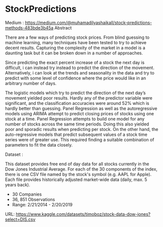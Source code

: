 # StockPredictions
Medium : https://medium.com/@muhamadilyashaikall/stock-predictions-methods-483bde3b45a
Abstract

There are a few ways of predicting stock prices. From blind guessing to machine learning, many techniques have been tested to try to achieve decent results. Capturing the complexity of the market in a model is a daunting task but it can be broken down in a number of approaches.

Since predicting the exact percent increase of a stock the next day is difficult, i can instead try instead to predict the direction of the movement. Alternatively, i can look at the trends and seasonality in the data and try to predict with some level of confidence where the price would like in an arbitrary number of days.

The logistic models which try to predict the direction of the next day’s movement yielded poor results. Hardly any of the predictor variable were significant, and the classification accuracies were around 52% which is hardly better than guessing. Panel Regression as well as the autoregressive models using ARIMA attempt to predict closing prices of stocks using one stock at a time. Panel Regression attempts to build one model for any number of stocks across the same time periods. Doing this also yielded poor and sporadic results when predicting per stock. On the other hand, the auto-regressive models that predict subsequent values of a stock time series were of greater use. This required finding a suitable combination of parameters to fit the data closely.

Dataset : 

This dataset provides free end of day data for all stocks currently in the Dow Jones Industrial Average. For each of the 30 components of the index, there is one CSV file named by the stock's symbol (e.g. AAPL for Apple). Each file provides historically adjusted market-wide data (daily, max. 5 years back). 

- 30 Companies
- 36, 851 Observations
- Range: 2/21/2014 - 2/20/2019 

URL: https://www.kaggle.com/datasets/timoboz/stock-data-dow-jones?select=DIS.csv

